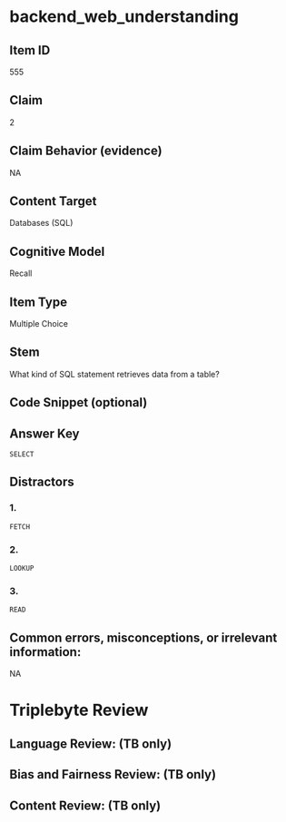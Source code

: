 # backend_web_understanding

## Item ID
555

## Claim
2

## Claim Behavior (evidence)
NA

## Content Target
Databases (SQL)

## Cognitive Model
Recall

## Item Type
Multiple Choice

## Stem
What kind of SQL statement retrieves data from a table?

## Code Snippet (optional)


## Answer Key
`SELECT`

## Distractors

### 1.
`FETCH`

### 2.
`LOOKUP`

### 3.
`READ`

## Common errors, misconceptions, or irrelevant information:
NA

# Triplebyte Review


## Language Review: (TB only)


## Bias and Fairness Review: (TB only)


## Content Review: (TB only)

